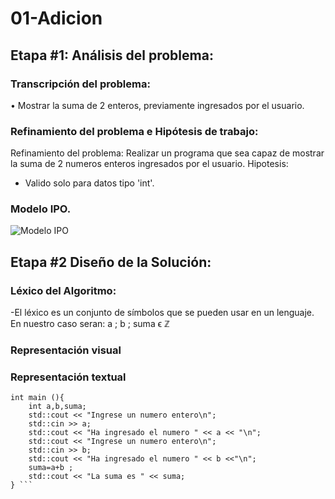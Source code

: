 # 01-Adicion
## Etapa #1: Análisis del problema:
### Transcripción del problema:
• Mostrar la suma de 2 enteros, previamente ingresados por el usuario.
### Refinamiento del problema e Hipótesis de trabajo:
Refinamiento del problema: Realizar un programa que sea capaz de mostrar la suma de 2 numeros enteros ingresados por el usuario.
Hipotesis: 
- Valido solo para datos tipo 'int'.
### Modelo IPO.
![Modelo IPO](https://user-images.githubusercontent.com/63458655/80981129-e8cac080-8dff-11ea-8218-7bdc72f66dc1.jpg)

## Etapa #2 Diseño de la Solución:
### Léxico del Algoritmo:
-El léxico es un conjunto de símbolos que se pueden usar en un lenguaje.
En nuestro caso seran: a ; b ; suma ϵ ℤ

### Representación visual

### Representación textual

``` #include <iostream>
int main (){
    int a,b,suma;
    std::cout << "Ingrese un numero entero\n";
    std::cin >> a;
    std::cout << "Ha ingresado el numero " << a << "\n"; 
    std::cout << "Ingrese un numero entero\n";
    std::cin >> b;
    std::cout << "Ha ingresado el numero " << b <<"\n";
    suma=a+b ;
    std::cout << "La suma es " << suma;
} ```

